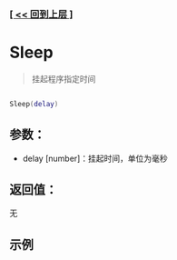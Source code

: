 ### [[ << 回到上层 ]](index.md)

# Sleep

> 挂起程序指定时间

```lua

Sleep(delay)

```

## 参数：

+ delay [number]：挂起时间，单位为毫秒

## 返回值：

无

## 示例

```lua

```